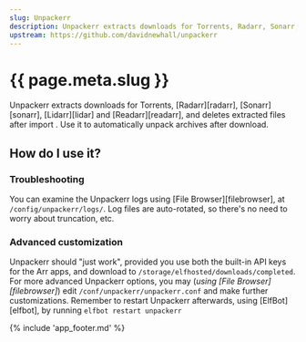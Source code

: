 ```yaml
---
slug: Unpackerr
description: Unpackerr extracts downloads for Torrents, Radarr, Sonarr, Lidarr and Readarr, and deletes extracted files after import . Use it to automatically unpack archives after download.
upstream: https://github.com/davidnewhall/unpackerr
---
```


# {{ page.meta.slug }}

Unpackerr extracts downloads for Torrents, [Radarr][radarr], [Sonarr][sonarr], [Lidarr][lidar] and [Readarr][readarr], and deletes extracted files after import . Use it to automatically unpack archives after download.

## How do I use it?

### Troubleshooting

You can examine the Unpackerr logs using [File Browser][filebrowser], at `/config/unpackerr/logs/`. Log files are auto-rotated, so there's no need to worry about truncation, etc.

### Advanced customization

Unpackerr should "just work", provided you use both the built-in API keys for the Arr apps, and download to `/storage/elfhosted/downloads/completed`. For more advanced Unpackerr options, you may (*using [File Browser][filebrowser]*) edit `/conf/unpackerr/unpackerr.conf` and make further customizations. Remember to restart Unpackerr afterwards, using [ElfBot][elfbot], by running `elfbot restart unpackerr`

{% include 'app_footer.md' %}